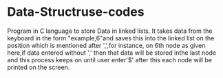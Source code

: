 # Data-Structruse-codes
Program in C language to store Data in linked lists.
It takes data from the keyboard in the form "example,6"and saves this into the linked list on the position which is mentioned after ',',for instance, on 6th node as given here,if data entered without ',' then that data will be stored inthe last node and this process keeps on until user enter'$' after this each node will be printed on the screen.
